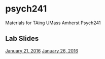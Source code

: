 # psych241
Materials for TAing UMass Amherst Psych241

## Lab Slides
[January 21, 2016](http://psadil.github.io/psych241/lab1_21jan2016)
[January 26, 2016](http://psadil.github.io/psych241/lab2_26jan2016)
